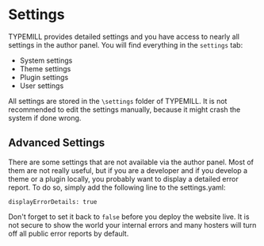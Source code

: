 # Settings

TYPEMILL provides detailed settings and you have access to nearly all settings in the author panel. You will find everything in the `settings` tab:

* System settings
* Theme settings
* Plugin settings
* User settings

All settings are stored in the `\settings` folder of TYPEMILL. It is not recommended to edit the settings manually, because it might crash the system if done wrong.

## Advanced Settings

There are some settings that are not available via the author panel. Most of them are not really useful, but if you are a developer and if you develop a theme or a plugin locally, you probably want to display a detailed error report. To do so, simply add the following line to the settings.yaml: 

````
displayErrorDetails: true
````

Don't forget to set it back to `false` before you deploy the website live. It is not secure to show the world your internal errors and many hosters will turn off all public error reports by default.

